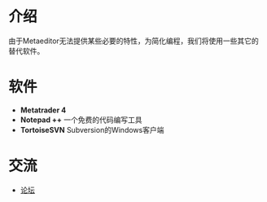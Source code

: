 # 介绍 #

由于Metaeditor无法提供某些必要的特性，为简化编程，我们将使用一些其它的替代软件。

# 软件 #
  * <b>Metatrader 4</b>
  * <b>Notepad ++</b> 一个免费的代码编写工具
  * <b>TortoiseSVN</b> Subversion的Windows客户端

# 交流 #

  * [论坛](http://elt.ucoz.org)